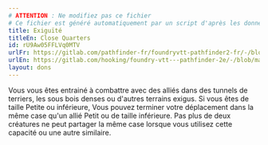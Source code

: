 ```yaml
---
# ATTENTION : Ne modifiez pas ce fichier
# Ce fichier est généré automatiquement par un script d'après les données du module Foundry VTT officiel et de sa traduction
title: Exiguïté
titleEn: Close Quarters
id: rU9Aw05FFLVq0MTV
urlFr: https://gitlab.com/pathfinder-fr/foundryvtt-pathfinder2-fr/-/blob/master/data/feats/rU9Aw05FFLVq0MTV.htm
urlEn: https://gitlab.com/hooking/foundry-vtt---pathfinder-2e/-/blob/master/packs/data/feats.db/close-quarters.json
layout: dons
---
```

Vous vous êtes entrainé à combattre avec des alliés dans des tunnels de terriers, les sous bois denses ou d'autres terrains exigus. Si vous êtes de taille Petite ou inférieure, Vous pouvez terminer votre déplacement dans la même case qu'un allié Petit ou de taille inférieure. Pas plus de deux créatures ne peut partager la même case lorsque vous utilisez cette capacité ou une autre similaire.
